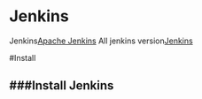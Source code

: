 Jenkins
=========
Jenkins[Apache Jenkins](https://ci.apache.org/)
All jenkins version[Jenkins](http://mirrors.jenkins-ci.org/war/)

#Install

###Install Jenkins
----------------
